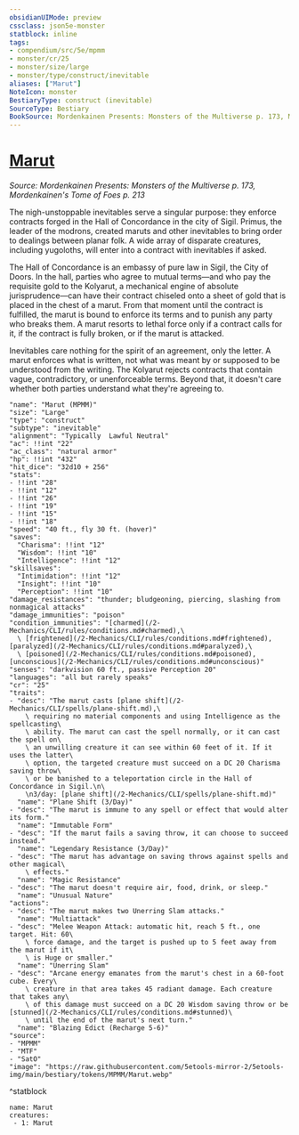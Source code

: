 ```yaml
---
obsidianUIMode: preview
cssclass: json5e-monster
statblock: inline
tags:
- compendium/src/5e/mpmm
- monster/cr/25
- monster/size/large
- monster/type/construct/inevitable
aliases: ["Marut"]
NoteIcon: monster
BestiaryType: construct (inevitable)
SourceType: Bestiary
BookSource: Mordenkainen Presents: Monsters of the Multiverse p. 173, Mordenkainen's Tome of Foes p. 213
---
```

# [Marut](2-Mechanics/CLI/bestiary/construct/marut-mpmm.md)
*Source: Mordenkainen Presents: Monsters of the Multiverse p. 173, Mordenkainen's Tome of Foes p. 213*  

The nigh-unstoppable inevitables serve a singular purpose: they enforce contracts forged in the Hall of Concordance in the city of Sigil. Primus, the leader of the modrons, created maruts and other inevitables to bring order to dealings between planar folk. A wide array of disparate creatures, including yugoloths, will enter into a contract with inevitables if asked.

The Hall of Concordance is an embassy of pure law in Sigil, the City of Doors. In the hall, parties who agree to mutual terms—and who pay the requisite gold to the Kolyarut, a mechanical engine of absolute jurisprudence—can have their contract chiseled onto a sheet of gold that is placed in the chest of a marut. From that moment until the contract is fulfilled, the marut is bound to enforce its terms and to punish any party who breaks them. A marut resorts to lethal force only if a contract calls for it, if the contract is fully broken, or if the marut is attacked.

Inevitables care nothing for the spirit of an agreement, only the letter. A marut enforces what is written, not what was meant by or supposed to be understood from the writing. The Kolyarut rejects contracts that contain vague, contradictory, or unenforceable terms. Beyond that, it doesn't care whether both parties understand what they're agreeing to.

```statblock
"name": "Marut (MPMM)"
"size": "Large"
"type": "construct"
"subtype": "inevitable"
"alignment": "Typically  Lawful Neutral"
"ac": !!int "22"
"ac_class": "natural armor"
"hp": !!int "432"
"hit_dice": "32d10 + 256"
"stats":
- !!int "28"
- !!int "12"
- !!int "26"
- !!int "19"
- !!int "15"
- !!int "18"
"speed": "40 ft., fly 30 ft. (hover)"
"saves":
  "Charisma": !!int "12"
  "Wisdom": !!int "10"
  "Intelligence": !!int "12"
"skillsaves":
  "Intimidation": !!int "12"
  "Insight": !!int "10"
  "Perception": !!int "10"
"damage_resistances": "thunder; bludgeoning, piercing, slashing from nonmagical attacks"
"damage_immunities": "poison"
"condition_immunities": "[charmed](/2-Mechanics/CLI/rules/conditions.md#charmed),\
  \ [frightened](/2-Mechanics/CLI/rules/conditions.md#frightened), [paralyzed](/2-Mechanics/CLI/rules/conditions.md#paralyzed),\
  \ [poisoned](/2-Mechanics/CLI/rules/conditions.md#poisoned), [unconscious](/2-Mechanics/CLI/rules/conditions.md#unconscious)"
"senses": "darkvision 60 ft., passive Perception 20"
"languages": "all but rarely speaks"
"cr": "25"
"traits":
- "desc": "The marut casts [plane shift](/2-Mechanics/CLI/spells/plane-shift.md),\
    \ requiring no material components and using Intelligence as the spellcasting\
    \ ability. The marut can cast the spell normally, or it can cast the spell on\
    \ an unwilling creature it can see within 60 feet of it. If it uses the latter\
    \ option, the targeted creature must succeed on a DC 20 Charisma saving throw\
    \ or be banished to a teleportation circle in the Hall of Concordance in Sigil.\n\
    \n3/day: [plane shift](/2-Mechanics/CLI/spells/plane-shift.md)"
  "name": "Plane Shift (3/Day)"
- "desc": "The marut is immune to any spell or effect that would alter its form."
  "name": "Immutable Form"
- "desc": "If the marut fails a saving throw, it can choose to succeed instead."
  "name": "Legendary Resistance (3/Day)"
- "desc": "The marut has advantage on saving throws against spells and other magical\
    \ effects."
  "name": "Magic Resistance"
- "desc": "The marut doesn't require air, food, drink, or sleep."
  "name": "Unusual Nature"
"actions":
- "desc": "The marut makes two Unerring Slam attacks."
  "name": "Multiattack"
- "desc": "Melee Weapon Attack: automatic hit, reach 5 ft., one target. Hit: 60\
    \ force damage, and the target is pushed up to 5 feet away from the marut if it\
    \ is Huge or smaller."
  "name": "Unerring Slam"
- "desc": "Arcane energy emanates from the marut's chest in a 60-foot cube. Every\
    \ creature in that area takes 45 radiant damage. Each creature that takes any\
    \ of this damage must succeed on a DC 20 Wisdom saving throw or be [stunned](/2-Mechanics/CLI/rules/conditions.md#stunned)\
    \ until the end of the marut's next turn."
  "name": "Blazing Edict (Recharge 5-6)"
"source":
- "MPMM"
- "MTF"
- "SatO"
"image": "https://raw.githubusercontent.com/5etools-mirror-2/5etools-img/main/bestiary/tokens/MPMM/Marut.webp"
```
^statblock

```encounter-table
name: Marut
creatures:
 - 1: Marut
```